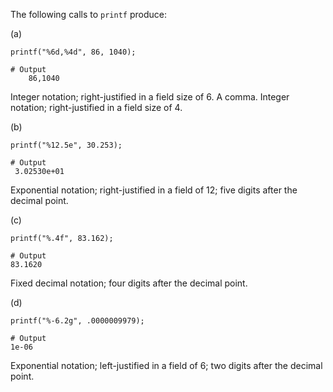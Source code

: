 The following calls to `printf` produce:

(a)

```
printf("%6d,%4d", 86, 1040);

# Output
    86,1040
```

Integer notation; right-justified in a field size of 6. A comma. Integer notation; right-justified in a field size of 4.

(b)

```
printf("%12.5e", 30.253);

# Output
 3.02530e+01
```

Exponential notation; right-justified in a field of 12; five digits after the decimal point.

(c)

```
printf("%.4f", 83.162);

# Output
83.1620
```

Fixed decimal notation; four digits after the decimal point.

(d)

```
printf("%-6.2g", .0000009979);

# Output
1e-06 
```

Exponential notation; left-justified in a field of 6; two digits after the decimal point.
